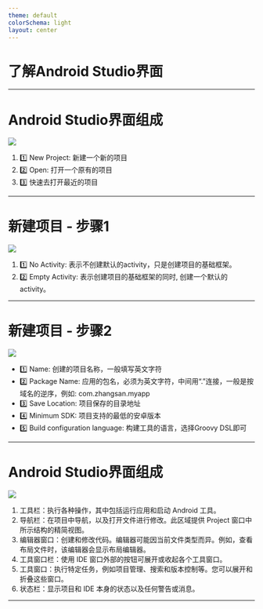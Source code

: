 ```yaml
---
theme: default
colorSchema: light
layout: center
---
```


# 了解Android Studio界面

---

# Android Studio界面组成

<div class="flex flex-row gap-2">
    <div class="flex flex-1">
        <img src="/as-new-open.png" class="w-full" />
    </div>
    <div class="flex flex-1">
    <ol>
        <li v-click>1️⃣ New Project: 新建一个新的项目</li>
        <li v-click>2️⃣ Open: 打开一个原有的项目</li>
        <li v-click>3️⃣ 快速去打开最近的项目</li>
    </ol>
    </div>
</div>

---

# 新建项目 - 步骤1

<div class="flex flex-row gap-2">
    <div class="flex flex-1">
        <img src="/as-new-step1.png" class="w-full" />
    </div>
    <div class="flex flex-1">
    <ol>
        <li v-click>1️⃣ No Activity: 表示<span class="text-blue-600">不创建默认的activity</span>，只是创建项目的基础框架。</li>
        <li v-click>2️⃣ Empty Activity: 表示创建项目的基础框架的同时, 创建一个<span class="text-blue-600">默认的activity</span>。</li>
    </ol>
    </div>
</div>

---

# 新建项目 - 步骤2

<div class="flex flex-row gap-2">
    <div class="flex flex-1">
        <img src="/as-new-step2.png" class="w-full" />
    </div>
    <div class="flex flex-1">
    <ul>
        <li v-click>1️⃣ Name: 创建的项目名称，一般填写英文字符</li>
        <li v-click>2️⃣ Package Name: 应用的包名，必须为英文字符，中间用“.”连接，一般是按域名的逆序，例如: com.zhangsan.myapp</li>
        <li v-click>3️⃣ Save Location: 项目保存的目录地址</li>
        <li v-click>4️⃣ Minimum SDK: 项目支持的最低的安卓版本</li>
        <li v-click>5️⃣ Build configuration language: 构建工具的语言，选择Groovy DSL即可</li>
    </ul>
    </div>
</div>

---

# Android Studio界面组成

<div class="flex flex-row gap-2">
    <div class="flex flex-1">
        <img src="/as-window-component.png" class="w-full" />
    </div>
    <div class="flex flex-1">
    <ol>
        <li v-click>工具栏：执行各种操作，其中包括运行应用和启动 Android 工具。</li>
        <li v-click>导航栏：在项目中导航，以及打开文件进行修改。此区域提供 Project 窗口中所示结构的精简视图。</li>
        <li v-click>编辑器窗口：创建和修改代码。编辑器可能因当前文件类型而异。例如，查看布局文件时，该编辑器会显示布局编辑器。</li>
        <li v-click>工具窗口栏：使用 IDE 窗口外部的按钮可展开或收起各个工具窗口。</li>
        <li v-click>工具窗口：执行特定任务，例如项目管理、搜索和版本控制等。您可以展开和折叠这些窗口。</li>
        <li v-click>状态栏：显示项目和 IDE 本身的状态以及任何警告或消息。</li>
    </ol>
    </div>
</div>

---
